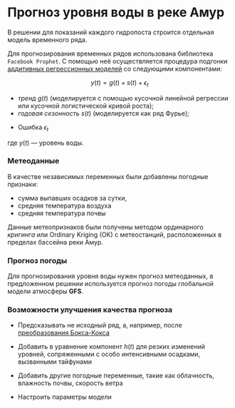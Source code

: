 # Прогноз уровня воды в реке Амур

В решении для показаний каждого гидропоста строится отдельная модель временного ряда.

Для прогнозирования временных рядов использована библиотека `Facebook Prophet`. С помощью неё осуществляется процедура подгонки [аддитивных регрессионных моделей](https://en.wikipedia.org/wiki/Additive_model) со следующими компонентами: 

$$ y(t)=g(t)+s(t)+\epsilon_t$$

- *тренд* $g(t)$ (моделируется с помощью кусочной линейной регрессии или кусочной логистической кривой роста);
- *годовая сезонность* $s(t)$ (моделируется как ряд Фурье);

* Ошибка $\epsilon_t$

где $y(t)$ — уровень воды.

### Метеоданные

В качестве независимых переменных были добавлены погодные признаки:

* сумма выпавших осадков за сутки,
* средняя температура воздуха
* средняя температура почвы

Данные метеопризнаков были получены методом ординарного *кригинга* или Ordinary Kriging (OK) с метеостанций, расположенных в пределах бассейна реки Амур. 

### Прогноз погоды

Для прогнозирования уровня воды нужен прогноз метеоданных, в предложенном решении используется прогноз погоды глобальной модели атмосферы **GFS**.

### Возможности улучшения качества прогноза

* Предсказывать не исходный ряд, а, например, после [преобразования Бокса-Кокса](http://www.machinelearning.ru/wiki/index.php?title=Метод_Бокса-Кокса)

* Добавить в уравнение компонент $h(t)$ для резких изменений уровней, сопряженными с особо интенсивными осадками, вызванными тайфунами
* Добавить другие погодные переменные, такие как облачность, влажность почвы, скорость ветра
* Настроить параметры модели
